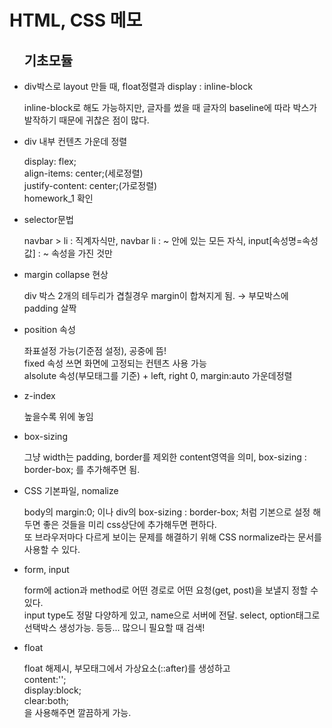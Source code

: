 <div>
  <h1> HTML, CSS 메모 </h1>
  <ul>
    <h2>기초모듈</h2>
    <li>div박스로 layout 만들 때, float정렬과 display : inline-block</li>
    <p> inline-block로 해도 가능하지만, 글자를 썼을 때 글자의 baseline에 따라 박스가 발작하기 때문에 귀찮은 점이 많다. </p>
    <li>div 내부 컨텐츠 가운데 정렬</li>
    <p>  display: flex;<br>
      align-items: center;(세로정렬)<br>
      justify-content: center;(가로정렬)<br>
      homework_1 확인 <p>
  <li> selector문법</li>
  <p> navbar > li : 직계자식만, navbar li : ~ 안에 있는 모든 자식, input[속성명=속성값] : ~ 속성을 가진 것만</p>
  <li> margin collapse 현상 </li>
  <p> div 박스 2개의 테두리가 겹칠경우 margin이 합쳐지게 됨. → 부모박스에 padding 살짝 </p>
  <li> position 속성 </li>
  <p> 좌표설정 가능(기준점 설정), 공중에 뜸! <br>fixed 속성 쓰면 화면에 고정되는 컨텐츠 사용 가능<br> alsolute 속성(부모태그를 기준) + left, right 0, margin:auto 가운데정렬</p>
  <li> z-index </li>
  <p> 높을수록 위에 놓임 </p>
  <li> box-sizing </li>
  <p> 그냥 width는 padding, border를 제외한 content영역을 의미, box-sizing : border-box; 를 추가해주면 됨.<br><p>
  <li> CSS 기본파일, nomalize </li>
  <p> body의 margin:0; 이나 div의 box-sizing : border-box; 처럼 기본으로 설정 해두면 좋은 것들을 미리 css상단에 추가해두면 편하다. <br>
  또 브라우저마다 다르게 보이는 문제를 해결하기 위해 CSS normalize라는 문서를 사용할 수 있다. </p>
  <li> form, input </li>
  <p> form에 action과 method로 어떤 경로로 어떤 요청(get, post)을 보낼지 정할 수 있다.<br>
   input type도 정말 다양하게 있고, name으로 서버에 전달. select, option태그로 선택박스 생성가능. 등등... 많으니 필요할 때 검색! </p>
   <li> float </li>
   <p> float 해제시, 부모태그에서 가상요소(::after)를 생성하고<br>
   content:'';<br>
   display:block;<br>
   clear:both;<br>
   을 사용해주면 깔끔하게 가능. </p>

  </ul>
</div>
